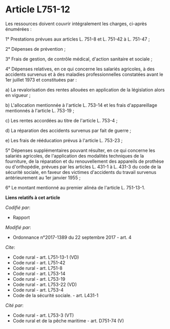 # Article L751-12

Les ressources doivent couvrir intégralement les charges, ci-après énumérées : 

1° Prestations prévues aux articles L. 751-8 et L. 751-42 à L. 751-47 ; 

2° Dépenses de prévention ; 

3° Frais de gestion, de contrôle médical, d'action sanitaire et sociale ; 

4° Dépenses relatives, en ce qui concerne les salariés agricoles, à des accidents survenus et à des maladies professionnelles
constatées avant le 1er juillet 1973 et constituées par : 

a) La revalorisation des rentes allouées en application de la législation alors en vigueur ; 

b) L'allocation mentionnée à l'article L. 753-14 et les frais d'appareillage mentionnés à l'article L. 753-19 ; 

c) Les rentes accordées au titre de l'article L. 753-4 ; 

d) La réparation des accidents survenus par fait de guerre ; 

e) Les frais de rééducation prévus à l'article L. 753-23 ; 

5° Dépenses supplémentaires pouvant résulter, en ce qui concerne les salariés agricoles, de l'application des modalités
techniques de la fourniture, de la réparation et du renouvellement des appareils de prothèse ou d'orthopédie, prévues par les
articles L. 431-1 à L. 431-3 du code de la sécurité sociale, en faveur des victimes d'accidents du travail survenus
antérieurement au 1er janvier 1955 ; 

6° Le montant mentionné au premier alinéa de l'article L. 751-13-1.

**Liens relatifs à cet article**

_Codifié par_:

  - Rapport

_Modifié par_:

  - Ordonnance n°2017-1389 du 22 septembre 2017 - art. 4

_Cite_:

  - Code rural - art. L751-13-1 (VD)
  - Code rural - art. L751-42
  - Code rural - art. L751-8
  - Code rural - art. L753-14
  - Code rural - art. L753-19
  - Code rural - art. L753-22 (VD)
  - Code rural - art. L753-4
  - Code de la sécurité sociale. - art. L431-1

_Cité par_:

  - Code rural - art. L753-3 (VT)
  - Code rural et de la pêche maritime - art. D751-74 (V)
